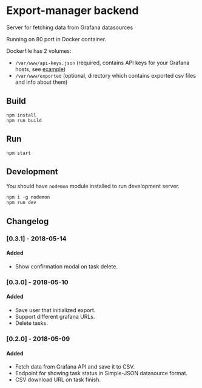 # Export-manager backend

Server for fetching data from Grafana datasources

Running on 80 port in Docker container.

Dockerfile has 2 volumes:

- `/var/www/api-keys.json` (required, contains API keys for your Grafana hosts, see [example](api-keys-example.json))
- `/var/www/exported` (optional, directory which contains exported csv files and info about them)

## Build

```
npm install
npm run build
```

## Run

```
npm start
```

## Development

You should have `nodemon` module installed to run development server.

```
npm i -g nodemon
npm run dev
```

## Changelog

### [0.3.1] - 2018-05-14
#### Added
- Show confirmation modal on task delete.

### [0.3.0] - 2018-05-10
#### Added
- Save user that initialized export.
- Support different grafana URLs.
- Delete tasks.

### [0.2.0] - 2018-05-09
#### Added
- Fetch data from Grafana API and save it to CSV.
- Endpoint for showing task status in Simple-JSON datasource format.
- CSV download URL on task finish.
